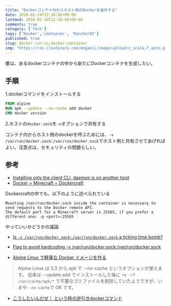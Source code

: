 ```yaml
---
title: "Dockerコンテナ内からホスト側のDockerを操作する"
date: 2018-02-24T12:38:02+09:00
lastmod: 2018-02-24T12:38:02+09:00
comments: true
category: ['Tech']
tags: ['Docker','container', 'RancherOS']
published: true
slug: docker-run-in-docker-container
img: "https://res.cloudinary.com/meganii/image/upload/c_scale,f_auto,q_auto,w_300/v1514031264/thumbnail_tech.png"
---
```


要は、あるdockerコンテナの中から新たにDockerコンテナを生成したい。


## 手順

1.dockerコマンドをインストールする

```Dockerfile
FROM alpine
RUN apk --update --no-cache add docker
CMD docker version
```

2.ホストの`docker.sock`を`-v`オプションで共有する

コンテナ内からホスト側のdockerを呼ぶためには、`-v /var/run/docker.sock:/var/run/docker.sock`でホスト側と共有させてあげればよい。注意点は、セキュリティの問題らしい。


## 参考

- [Installing only the client CLI, daemon is on another host](https://forums.docker.com/t/installing-only-the-client-cli-daemon-is-on-another-host/27635/3)
- [Docker + Minecraft = Dockercraft](https://github.com/docker/dockercraft)

Dockercraftの中でも、以下のように述べられている

```
Mounting /var/run/docker.sock inside the container is necessary to send requests to the Docker remote API.  
The default port for a Minecraft server is 25565, if you prefer a different one: -p <port>:25565
```

やっていいかどうかの議論

- [Is `-v /var/run/docker.sock:/var/run/docker.sock` a ticking time bomb?](https://github.com/moby/moby/issues/21109)
- [Flag to avoid hardcoding -v /var/run/docker.sock:/var/run/docker.sock](https://github.com/moby/moby/issues/28953)



- [Alpine Linux で軽量な Docker イメージを作る](https://qiita.com/pottava/items/970d7b5cda565b995fe7)

> Alpine Linux は 3.3 から apk で --no-cache というオプションが使えます。
> 従来は --update add でインストールした後に `rm -rf /var/cache/apk/*` で不要なゴミファイルを削除していたようですが、いまや` --no-cache `で OK です。

- [こうしたいんだぜ！ という時の逆引きdockerコマンド](http://beyondjapan.com/blog/2016/08/docker-command-reverse-resolutions)


